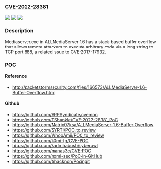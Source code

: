 ### [CVE-2022-28381](https://cve.mitre.org/cgi-bin/cvename.cgi?name=CVE-2022-28381)
![](https://img.shields.io/static/v1?label=Product&message=n%2Fa&color=blue)
![](https://img.shields.io/static/v1?label=Version&message=n%2Fa&color=blue)
![](https://img.shields.io/static/v1?label=Vulnerability&message=n%2Fa&color=brighgreen)

### Description

Mediaserver.exe in ALLMediaServer 1.6 has a stack-based buffer overflow that allows remote attackers to execute arbitrary code via a long string to TCP port 888, a related issue to CVE-2017-17932.

### POC

#### Reference
- http://packetstormsecurity.com/files/166573/ALLMediaServer-1.6-Buffer-Overflow.html

#### Github
- https://github.com/ARPSyndicate/cvemon
- https://github.com/DShankle/CVE-2022-28381_PoC
- https://github.com/Matrix07ksa/ALLMediaServer-1.6-Buffer-Overflow
- https://github.com/SYRTI/POC_to_review
- https://github.com/WhooAmii/POC_to_review
- https://github.com/k0mi-tg/CVE-POC
- https://github.com/karimhabush/cyberowl
- https://github.com/manas3c/CVE-POC
- https://github.com/nomi-sec/PoC-in-GitHub
- https://github.com/trhacknon/Pocingit

